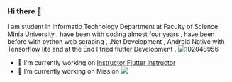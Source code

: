 ### Hi there 👋

I am student in Informatio Technology Department at Faculty of Science Minia University , have been with coding almost four years , have been before with python web scraping , .Net Development , Android Native with Tensorflow lite and at the End I tried flutter Development .
![102048956](https://user-images.githubusercontent.com/127878017/234147261-4e212927-dcb7-4aa7-a5af-ad98f149bb4f.jpg)

* 🚀  I'm currently working on [Instructor Flutter instructor](http://www.facebook.com/profile.php?id=100090574053947)
* 🔭 I’m currently working on Mission
<a href="https://www.linkedin.com/in/waleed-ashraf-0483571b4/"><img src="https://img.shields.io/badge/LinkedIn-0077B5?style=for-the-badge&logo=linkedin&logoColor=white">
  </a>
<!--
**ledo2750/ledo2750** is a ✨ _special_ ✨ repository because its `README.md` (this file) appears on your GitHub profile.

Here are some ideas to get you started:
![102048956](https://user-images.githubusercontent.com/127878017/234147089-a8fb1f94-38bb-4c84-bffd-188f8a84fb82.jpg)

- 🔭 I’m currently working on ...
- 🌱 I’m currently learning ...
- 👯 I’m looking to collaborate on ...
- 🤔 I’m looking for help with ...
- 💬 Ask me about ...
- 📫 How to reach me: ...
- 😄 Pronouns: ...
- ⚡ Fun fact: ...
-->

